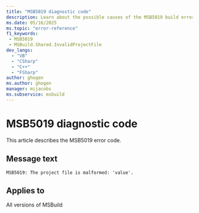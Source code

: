 ```yaml
---
title: "MSB5019 diagnostic code"
description: Learn about the possible causes of the MSB5019 build error, and get troubleshooting tips.
ms.date: 05/16/2025
ms.topic: "error-reference"
f1_keywords:
 - MSB5019
 - MSBuild.Shared.InvalidProjectFile
dev_langs:
  - "VB"
  - "CSharp"
  - "C++"
  - "FSharp"
author: ghogen
ms.author: ghogen
manager: mijacobs
ms.subservice: msbuild
---
```


# MSB5019 diagnostic code

<!-- :::ErrorDefinitionDescription::: -->
<!-- :::editable-content name="introDescription"::: -->
This article describes the MSB5019 error code.
<!-- :::editable-content-end::: -->

## Message text

<!-- :::editable-content name="messageText"::: -->
`MSB5019: The project file is malformed: 'value'.`
<!-- :::editable-content-end::: -->
<!-- MSB5019: The project file is malformed: "{0}". {1} -->

<!-- :::editable-content name="postOutputDescription"::: -->
<!--
{StrBegin="MSB5019: "}
-->
<!-- :::editable-content-end::: -->
<!-- :::ErrorDefinitionDescription-end::: -->

## Applies to

All versions of MSBuild
